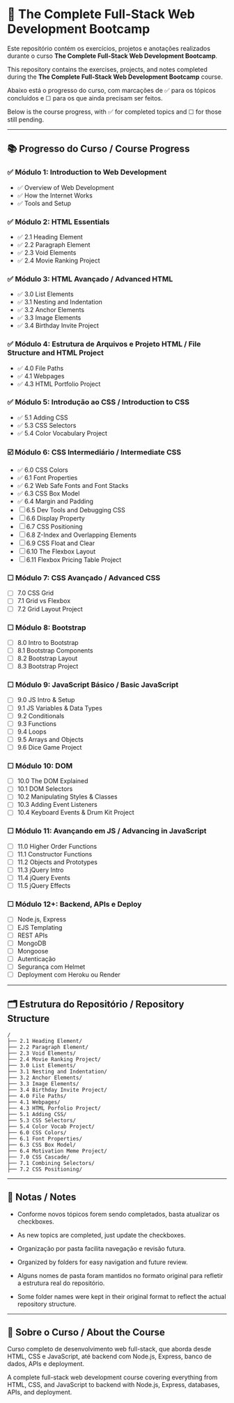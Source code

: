 # 📘 The Complete Full-Stack Web Development Bootcamp

Este repositório contém os exercícios, projetos e anotações realizados durante o curso **The Complete Full-Stack Web Development Bootcamp**.

This repository contains the exercises, projects, and notes completed during the **The Complete Full-Stack Web Development Bootcamp** course.

Abaixo está o progresso do curso, com marcações de ✅ para os tópicos concluídos e ☐ para os que ainda precisam ser feitos.

Below is the course progress, with ✅ for completed topics and ☐ for those still pending.

---

## 📚 Progresso do Curso / Course Progress

### ✅ Módulo 1: Introduction to Web Development
- ✅ Overview of Web Development
- ✅ How the Internet Works
- ✅ Tools and Setup

### ✅ Módulo 2: HTML Essentials
- ✅ 2.1 Heading Element
- ✅ 2.2 Paragraph Element
- ✅ 2.3 Void Elements
- ✅ 2.4 Movie Ranking Project

### ✅ Módulo 3: HTML Avançado / Advanced HTML
- ✅ 3.0 List Elements
- ✅ 3.1 Nesting and Indentation
- ✅ 3.2 Anchor Elements
- ✅ 3.3 Image Elements
- ✅ 3.4 Birthday Invite Project

### ✅ Módulo 4: Estrutura de Arquivos e Projeto HTML / File Structure and HTML Project
- ✅ 4.0 File Paths
- ✅ 4.1 Webpages
- ✅ 4.3 HTML Portfolio Project

### ✅ Módulo 5: Introdução ao CSS / Introduction to CSS
- ✅ 5.1 Adding CSS
- ✅ 5.3 CSS Selectors
- ✅ 5.4 Color Vocabulary Project

### ☑️ Módulo 6: CSS Intermediário / Intermediate CSS
- ✅ 6.0 CSS Colors
- ✅ 6.1 Font Properties
- ✅ 6.2 Web Safe Fonts and Font Stacks
- ✅ 6.3 CSS Box Model
- ✅ 6.4 Margin and Padding
- ☐ 6.5 Dev Tools and Debugging CSS
- ☐ 6.6 Display Property
- ☐ 6.7 CSS Positioning
- ☐ 6.8 Z-Index and Overlapping Elements
- ☐ 6.9 CSS Float and Clear
- ☐ 6.10 The Flexbox Layout
- ☐ 6.11 Flexbox Pricing Table Project

### ☐ Módulo 7: CSS Avançado / Advanced CSS
- ☐ 7.0 CSS Grid
- ☐ 7.1 Grid vs Flexbox
- ☐ 7.2 Grid Layout Project

### ☐ Módulo 8: Bootstrap
- ☐ 8.0 Intro to Bootstrap
- ☐ 8.1 Bootstrap Components
- ☐ 8.2 Bootstrap Layout
- ☐ 8.3 Bootstrap Project

### ☐ Módulo 9: JavaScript Básico / Basic JavaScript
- ☐ 9.0 JS Intro & Setup
- ☐ 9.1 JS Variables & Data Types
- ☐ 9.2 Conditionals
- ☐ 9.3 Functions
- ☐ 9.4 Loops
- ☐ 9.5 Arrays and Objects
- ☐ 9.6 Dice Game Project

### ☐ Módulo 10: DOM
- ☐ 10.0 The DOM Explained
- ☐ 10.1 DOM Selectors
- ☐ 10.2 Manipulating Styles & Classes
- ☐ 10.3 Adding Event Listeners
- ☐ 10.4 Keyboard Events & Drum Kit Project

### ☐ Módulo 11: Avançando em JS / Advancing in JavaScript
- ☐ 11.0 Higher Order Functions
- ☐ 11.1 Constructor Functions
- ☐ 11.2 Objects and Prototypes
- ☐ 11.3 jQuery Intro
- ☐ 11.4 jQuery Events
- ☐ 11.5 jQuery Effects

### ☐ Módulo 12+: Backend, APIs e Deploy
- ☐ Node.js, Express
- ☐ EJS Templating
- ☐ REST APIs
- ☐ MongoDB
- ☐ Mongoose
- ☐ Autenticação
- ☐ Segurança com Helmet
- ☐ Deployment com Heroku ou Render

---

## 🗂️ Estrutura do Repositório / Repository Structure

```
/
├── 2.1 Heading Element/
├── 2.2 Paragraph Element/
├── 2.3 Void Elements/
├── 2.4 Movie Ranking Project/
├── 3.0 List Elements/
├── 3.1 Nesting and Indentation/
├── 3.2 Anchor Elements/
├── 3.3 Image Elements/
├── 3.4 Birthday Invite Project/
├── 4.0 File Paths/
├── 4.1 Webpages/
├── 4.3 HTML Porfolio Project/
├── 5.1 Adding CSS/
├── 5.3 CSS Selectors/
├── 5.4 Color Vocab Project/
├── 6.0 CSS Colors/
├── 6.1 Font Properties/
├── 6.3 CSS Box Model/
├── 6.4 Motivation Meme Project/
├── 7.0 CSS Cascade/
├── 7.1 Combining Selectors/
├── 7.2 CSS Positioning/
```

---

## 📝 Notas / Notes

- Conforme novos tópicos forem sendo completados, basta atualizar os checkboxes.
- As new topics are completed, just update the checkboxes.

- Organização por pasta facilita navegação e revisão futura.
- Organized by folders for easy navigation and future review.

- Alguns nomes de pasta foram mantidos no formato original para refletir a estrutura real do repositório.
- Some folder names were kept in their original format to reflect the actual repository structure.

---

## 🚀 Sobre o Curso / About the Course

Curso completo de desenvolvimento web full-stack, que aborda desde HTML, CSS e JavaScript, até backend com Node.js, Express, banco de dados, APIs e deployment.

A complete full-stack web development course covering everything from HTML, CSS, and JavaScript to backend with Node.js, Express, databases, APIs, and deployment.
